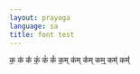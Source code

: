 ```yaml
---
layout: prayoga
language: sa
title: font test
---
```


क॒ क॑ क॑॑ कं॒ कं॑ कं॑॑ क॒म् क॑म् क॑॑म् कम्॒ कम्॑ कम्॑॑
